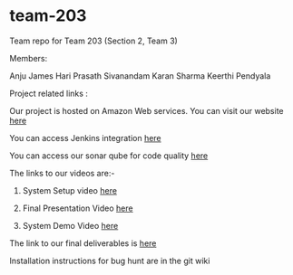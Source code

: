 # team-203
Team repo for Team 203 (Section 2, Team 3)

Members:

Anju James 
Hari Prasath Sivanandam
Karan Sharma
Keerthi Pendyala


Project related links : 

Our project is hosted on Amazon Web services. You can visit our website [here](http://team203copycatch.us-east-1.elasticbeanstalk.com/project/index.html#/)

You can access Jenkins integration [here](http://ec2-18-188-128-22.us-east-2.compute.amazonaws.com:8080)

You can access our sonar qube for code quality [here](http://128.31.24.224:9000/)

The links to our videos are:- 

1. System Setup video [here](https://www.youtube.com/watch?v=sQWTz-Z3tZQ)

2. Final Presentation Video [here](https://www.youtube.com/watch?v=O1xE92rT4to)

3. System Demo Video [here](https://www.youtube.com/watch?v=qi-6jTULTI0)


The link to our final deliverables is [here](https://github.ccs.neu.edu/cs5500/team-203/tree/master/PhaseC/cs5500-spring2018-team203/final)


Installation instructions for bug hunt are in the git wiki
